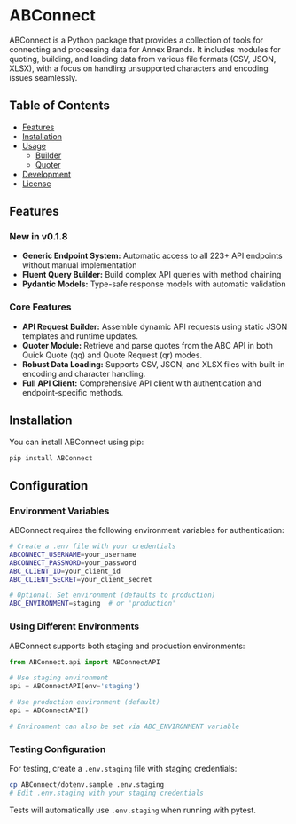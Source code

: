 # ABConnect

ABConnect is a Python package that provides a collection of tools for connecting and processing data for Annex Brands. It includes modules for quoting, building, and loading data from various file formats (CSV, JSON, XLSX), with a focus on handling unsupported characters and encoding issues seamlessly.

## Table of Contents

- [Features](#features)
- [Installation](#installation)
- [Usage](#usage)
  - [Builder](#builder)
  - [Quoter](#quoter)
- [Development](#development)
- [License](#license)

## Features

### New in v0.1.8
- **Generic Endpoint System:** Automatic access to all 223+ API endpoints without manual implementation
- **Fluent Query Builder:** Build complex API queries with method chaining
- **Pydantic Models:** Type-safe response models with automatic validation

### Core Features
- **API Request Builder:** Assemble dynamic API requests using static JSON templates and runtime updates.
- **Quoter Module:** Retrieve and parse quotes from the ABC API in both Quick Quote (qq) and Quote Request (qr) modes.
- **Robust Data Loading:** Supports CSV, JSON, and XLSX files with built-in encoding and character handling.
- **Full API Client:** Comprehensive API client with authentication and endpoint-specific methods.

## Installation

You can install ABConnect using pip:

```bash
pip install ABConnect
```

## Configuration

### Environment Variables

ABConnect requires the following environment variables for authentication:

```bash
# Create a .env file with your credentials
ABCONNECT_USERNAME=your_username
ABCONNECT_PASSWORD=your_password
ABC_CLIENT_ID=your_client_id
ABC_CLIENT_SECRET=your_client_secret

# Optional: Set environment (defaults to production)
ABC_ENVIRONMENT=staging  # or 'production'
```

### Using Different Environments

ABConnect supports both staging and production environments:

```python
from ABConnect.api import ABConnectAPI

# Use staging environment
api = ABConnectAPI(env='staging')

# Use production environment (default)
api = ABConnectAPI()

# Environment can also be set via ABC_ENVIRONMENT variable
```

### Testing Configuration

For testing, create a `.env.staging` file with staging credentials:

```bash
cp ABConnect/dotenv.sample .env.staging
# Edit .env.staging with your staging credentials
```

Tests will automatically use `.env.staging` when running with pytest.